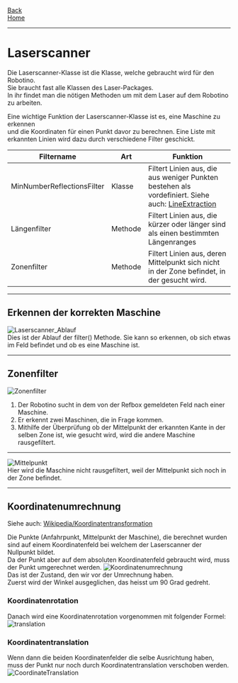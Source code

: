[Back](wikisolidus)  
[Home](home)  
***

# Laserscanner

Die Laserscanner-Klasse ist die Klasse, welche gebraucht wird für den Robotino.  
Sie braucht fast alle Klassen des Laser-Packages.  
In ihr findet man die nötigen Methoden um mit dem Laser auf dem Robotino zu arbeiten. 
   
Eine wichtige Funktion der Laserscanner-Klasse ist es, eine Maschine zu erkennen  
und die Koordinaten für einen Punkt davor zu berechnen.
Eine Liste mit erkannten Linien wird dazu durch verschiedene Filter geschickt.  

| Filtername | Art | Funktion |  
| -------- | -------- | -------- |  
| MinNumberReflectionsFilter | Klasse | Filtert Linien aus, die aus weniger Punkten bestehen als vordefiniert. Siehe auch: [LineExtraction](LineExtraction) |  
| Längenfilter | Methode | Filtert Linien aus, die kürzer oder länger sind als einen bestimmten Längenranges |  
| Zonenfilter | Methode | Filtert Linien aus, deren Mittelpunkt sich nicht in der Zone befindet, in der gesucht wird. |  
*** 
## Erkennen der korrekten Maschine
![Laserscanner_Ablauf](https://gitlab.com/solidus/hefei/uploads/c7b268c71b898ae86618c55099c2163c/Laserscanner_Ablauf.JPG)  
Dies ist der Ablauf der filter() Methode. Sie kann so erkennen, ob sich etwas im Feld befindet und ob es eine Maschine ist.
***
## Zonenfilter
![Zonenfilter](https://gitlab.com/solidus/hefei/uploads/c5c3ed08a385eeb83627dfad3541a558/Zonenfilter.JPG)  
1. Der Robotino sucht in dem von der Refbox gemeldeten Feld nach einer Maschine.
2. Er erkennt zwei Maschinen, die in Frage kommen.
3. Mithilfe der Überprüfung ob der Mittelpunkt der erkannten Kante in der selben Zone ist, wie gesucht wird, wird die andere Maschine rausgefiltert.

***

![Mittelpunkt](https://gitlab.com/solidus/hefei/uploads/e4533bfbe15334df738d41d9c2ab5bed/Mittelpunkt.JPG)  
Hier wird die Maschine nicht rausgefiltert, weil der Mittelpunkt sich noch in der Zone befindet.
***
## Koordinatenumrechnung
Siehe auch: [Wikipedia/Koordinatentransformation](https://de.wikipedia.org/wiki/Koordinatentransformation)  
  
Die Punkte (Anfahrpunkt, Mittelpunkt der Maschine), die berechnet wurden sind auf einem Koordinatenfeld bei welchem der Laserscanner der Nullpunkt bildet.  
Da der Punkt aber auf dem absoluten Koordinatenfeld gebraucht wird, muss der Punkt umgerechnet werden.
![Koordinatenumrechnung](https://gitlab.com/solidus/hefei/uploads/5a3c5468e2204352509efb44447cc7f3/Koordinatenumrechnung.JPG)  
Das ist der Zustand, den wir vor der Umrechnung haben.  
Zuerst wird der Winkel ausgeglichen, das heisst um 90 Grad gedreht.  
### Koordinatenrotation
Danach wird eine Koordinatenrotation vorgenommen mit folgender Formel:
![translation](https://gitlab.com/solidus/hefei/uploads/11610a35d510e83181e5cf3b74676d55/translation.JPG)  
### Koordinatentranslation
Wenn dann die beiden Koordinatenfelder die selbe Ausrichtung haben, muss der Punkt nur noch durch Koordinatentranslation verschoben werden.
![CoordinateTranslation](https://gitlab.com/solidus/hefei/uploads/1f7570ee45f0e1b8e86e3f993f3fe34d/CoordinateTranslation.png)

